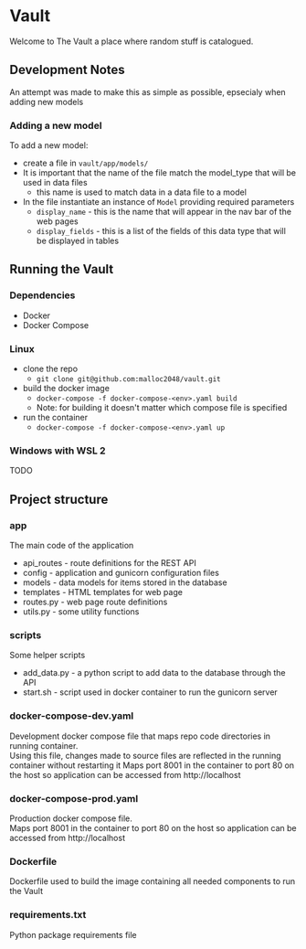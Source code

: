 # Vault
Welcome to The Vault a place where random stuff is catalogued.

## Development Notes
An attempt was made to make this as simple as possible, epsecialy when adding new models 

### Adding a new model
To add a new model:
* create a file in `vault/app/models/`
* It is important that the name of the file match the model_type that will be used in data files
  * this name is used to match data in a data file to a model
* In the file instantiate an instance of `Model` providing required parameters
  * `display_name` - this is the name that will appear in the nav bar of the web pages
  * `display_fields` - this is a list of the fields of this data type that will be displayed in tables

## Running the Vault

### Dependencies
* Docker
* Docker Compose

### Linux
* clone the repo 
    * `git clone git@github.com:malloc2048/vault.git`
* build the docker image
  * `docker-compose -f docker-compose-<env>.yaml build`
  * Note: for building it doesn't matter which compose file is specified
* run the container
  * `docker-compose -f docker-compose-<env>.yaml up`

### Windows with WSL 2
TODO

## Project structure
### app
The main code of the application
* api_routes - route definitions for the REST API 
* config - application and gunicorn configuration files
* models - data models for items stored in the database
* templates - HTML templates for web page
* routes.py - web page route definitions
* utils.py - some utility functions

### scripts
Some helper scripts
* add_data.py - a python script to add data to the database through the API
* start.sh - script used in docker container to run the gunicorn server

### docker-compose-dev.yaml
Development docker compose file that maps repo code directories in running container.  
Using this file, changes made to source files are reflected in the running container without restarting it
Maps port 8001 in the container to port 80 on the host so application can be accessed from http://localhost

### docker-compose-prod.yaml
Production docker compose file.  
Maps port 8001 in the container to port 80 on the host so application can be accessed from http://localhost

### Dockerfile
Dockerfile used to build the image containing all needed components to run the Vault

### requirements.txt
Python package requirements file 
